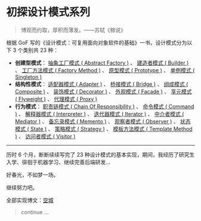 # 初探设计模式系列

> 博观而约取，厚积而薄发。——苏轼《稼说》

根据 GoF 写的《设计模式：可复用面向对象软件的基础》一书，设计模式分为以下 3 个类别共 23 种：

- **创建型模式**： [抽象工厂模式 ( Abstract Factory )](./abstract-factory/) 、 [建造者模式 ( Builder )](./builder/) 、 [工厂方法模式 ( Factory Method )](./factory-method/) 、 [原型模式 ( Prototype )](./prototype/) 、 [单例模式 ( Singleton )](./singleton/)
- **结构性模式**： [适配器模式 ( Adapter )](./adapter/) 、 [桥接模式 ( Bridge )](./bridge/) 、 [组成模式 ( Composite )](./composite/) 、 [装饰模式 ( Decorator )](./decorator/) 、 [外观模式 ( Facade )](./facade/) 、 [享元模式 ( Flyweight )](./flyweight/) 、 [代理模式 ( Proxy )](./proxy/)
- **行为模式**： [职责链模式 ( Chain Of Responsibility )](./chain-of-responsibility/) 、 [命令模式 ( Command )](./command/) 、 [解释器模式 ( Interpreter )](./interpreter/) 、 [迭代器模式 ( Iterator )](./iterator/) 、 [中介者模式 ( Mediator )](./mediator/) 、 [备忘录模式 ( Memento )](./memento/) 、 [观察者模式 ( Observer )](./observer/) 、 [状态模式 ( State )](./state/) 、 [策略模式 ( Strategy )](./strategy/) 、 [模板方法模式 ( Template Method )](./template-method/) 、 [访问者模式 ( Visitor )](./visitor/)

***

历时 6 个月，断断续续写完了 23 种设计模式的基本实现，期间，我经历了研究生入学、徘徊于机器学习、继续完善后端研发...

好春光，不如梦一场。

继续努力吧。

全部实现博文：[空城](http://koon.cool/)

> continue ...
